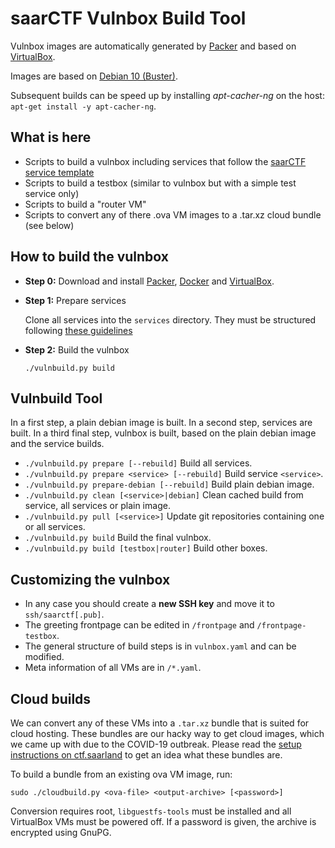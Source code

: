 saarCTF Vulnbox Build Tool
==========================

Vulnbox images are automatically generated by [Packer](https://www.packer.io/) and based on [VirtualBox](https://www.virtualbox.org/). 

Images are based on [Debian 10 (Buster)](https://packages.debian.org/buster/).

Subsequent builds can be speed up by installing *apt-cacher-ng* on the host: `apt-get install -y apt-cacher-ng`.



What is here
------------
- Scripts to build a vulnbox including services that follow the [saarCTF service template](https://github.com/MarkusBauer/saarctf-gamelib)
- Scripts to build a testbox (similar to vulnbox but with a simple test service only)
- Scripts to build a "router VM"
- Scripts to convert any of there .ova VM images to a .tar.xz cloud bundle (see below)



How to build the vulnbox
------------------------

- **Step 0:** Download and install [Packer](https://www.packer.io/), [Docker](https://www.docker.com/) and [VirtualBox](https://www.virtualbox.org/).

- **Step 1:** Prepare services
    
    Clone all services into the `services` directory. They must be structured following [these guidelines](https://github.com/MarkusBauer/saarctf-gamelib) 

- **Step 2:** Build the vulnbox

    `./vulnbuild.py build`



Vulnbuild Tool
--------------
In a first step, a plain debian image is built. In a second step, services are built. 
In a third final step, vulnbox is built, based on the plain debian image and the service builds.

- `./vulnbuild.py prepare [--rebuild]`  Build all services. 
- `./vulnbuild.py prepare <service> [--rebuild]`  Build service `<service>`.
- `./vulnbuild.py prepare-debian [--rebuild]`  Build plain debian image.  
- `./vulnbuild.py clean [<service>|debian]`  Clean cached build from service, all services or plain image.   
- `./vulnbuild.py pull [<service>]`  Update git repositories containing one or all services.   
- `./vulnbuild.py build`  Build the final vulnbox.   
- `./vulnbuild.py build [testbox|router]`  Build other boxes.



Customizing the vulnbox
-----------------------
- In any case you should create a **new SSH key** and move it to `ssh/saarctf[.pub]`. 
- The greeting frontpage can be edited in `/frontpage` and `/frontpage-testbox`.
- The general structure of build steps is in `vulnbox.yaml` and can be modified.
- Meta information of all VMs are in `/*.yaml`. 



Cloud builds
------------
We can convert any of these VMs into a `.tar.xz` bundle that is suited for cloud hosting. 
These bundles are our hacky way to get cloud images, which we came up with due to the COVID-19 outbreak. 
Please read the [setup instructions on ctf.saarland](https://ctf.saarland/setup#setupCloud) to get an idea what these bundles are.

To build a bundle from an existing ova VM image, run: 

`sudo ./cloudbuild.py <ova-file> <output-archive> [<password>]`

Conversion requires root, `libguestfs-tools` must be installed and all VirtualBox VMs must be powered off.
If a password is given, the archive is encrypted using GnuPG.   
